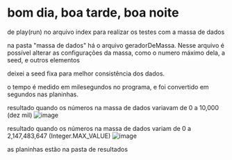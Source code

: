 # bom dia, boa tarde, boa noite

de play(run) no arquivo index para realizar os testes com a massa de dados

na pasta "massa de dados" há o arquivo geradorDeMassa. Nesse arquivo é possível alterar as configurações da massa, como o numero máximo dela, a seed, e outros elementos

deixei a seed fixa para melhor consistência dos dados.

o tempo é medido em milesegundos no programa, e foi convertido em segundos nas planinhas.

resultado quando os números na massa de dados variavam de 0 a 10,000 (dez mil)
![image](https://github.com/FabioMoraiss/algoritimos_ordenacao/assets/104800091/4aa7453d-0812-4c00-b729-29d7bf168f61)

resultado quando os números na massa de dados variam de 0 a 2,147,483,647 (Integer.MAX_VALUE)
![image](https://github.com/FabioMoraiss/algoritimos_ordenacao/assets/104800091/f8638aa1-c427-42bb-9e42-be84b592b688)

as planinhas estão na pasta de resultados
